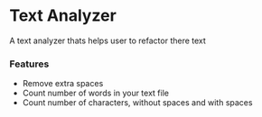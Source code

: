 # Text Analyzer
A text analyzer thats helps user to refactor there text

### Features
* Remove extra spaces
* Count number of words in your text file
* Count number of characters, without spaces and with spaces
